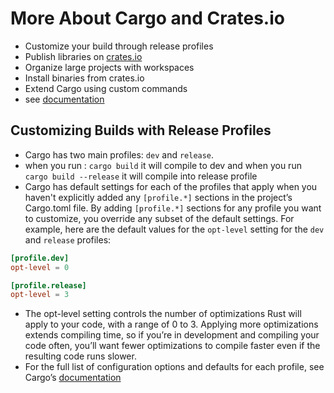 # More About Cargo and Crates.io

- Customize your build through release profiles
- Publish libraries on [crates.io](https://crates.io/)
- Organize large projects with workspaces
- Install binaries from crates.io
- Extend Cargo using custom commands
- see [documentation](https://doc.rust-lang.org/cargo/)

## Customizing Builds with Release Profiles

- Cargo has two main profiles: `dev` and `release`.
- when you run : `cargo build` it will compile to dev and when you run `cargo build --release` it will compile into release profile
- Cargo has default settings for each of the profiles that apply when you haven't explicitly added any `[profile.*]` sections in the project’s Cargo.toml file. By adding `[profile.*]` sections for any profile you want to customize, you override any subset of the default settings. For example, here are the default values for the `opt-level` setting for the `dev` and `release` profiles:

```toml
[profile.dev]
opt-level = 0

[profile.release]
opt-level = 3
```

- The opt-level setting controls the number of optimizations Rust will apply to your code, with a range of 0 to 3. Applying more optimizations extends compiling time, so if you’re in development and compiling your code often, you’ll want fewer optimizations to compile faster even if the resulting code runs slower.
- For the full list of configuration options and defaults for each profile, see Cargo’s [documentation](https://doc.rust-lang.org/cargo/reference/profiles.html)
